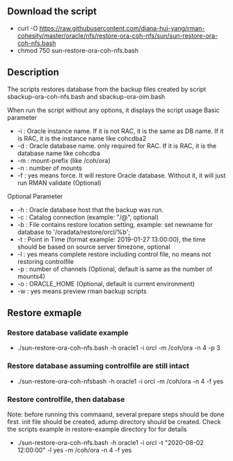 ## Download the script
- curl -O https://raw.githubusercontent.com/diana-hui-yang/rman-cohesity/master/oracle/nfs/restore-ora-coh-nfs/sun/sun-restore-ora-coh-nfs.bash
- chmod 750 sun-restore-ora-coh-nfs.bash

## Description
The scripts restores database from the backup files created by script sbackup-ora-coh-nfs.bash and sbackup-ora-oim.bash

When run the script without any options, it displays the script usage
Basic parameter

- -i : Oracle instance name. If it is not RAC, it is the same as DB name. If it is RAC, it is the instance name like cohcdba2
- -d : Oracle database name. only required for RAC. If it is RAC, it is the database name like cohcdba
- -m : mount-prefix (like /coh/ora)
- -n : number of mounts
- -f : yes means force. It will restore Oracle database. Without it, it will just run RMAN validate (Optional)


Optional Parameter

- -h : Oracle database host that the backup was run.
- -c : Catalog connection (example: "<dbuser>/<dbpass>@<catalog connection string>", optional)
- -b : File contains restore location setting, example: set newname for database to '/oradata/restore/orcl/%b';
- -t : Point in Time (format example: 2019-01-27 13:00:00), the time should be based on source server timezone, optional
- -l : yes means complete restore including control file, no means not restoring controlfile
- -p : number of channels (Optional, default is same as the number of mounts4)
- -o : ORACLE_HOME (Optional, default is current environment)
- -w : yes means preview rman backup scripts

## Restore exmaple

### Restore database validate example
- ./sun-restore-ora-coh-nfs.bash -h oracle1 -i orcl -m /coh/ora -n 4 -p 3
### Restore database assuming controlfile are still intact
- ./sun-restore-ora-coh-nfsbash -h oracle1 -i orcl -m /coh/ora -n 4 -f yes
### Restore controlfile, then database
Note: before running this commaand, several prepare steps should be done first. init file should be created, adump directory should be created. Check the scripts example in restore-example directory for for details
- ./sun-restore-ora-coh-nfs.bash -h oracle1 -i orcl -t "2020-08-02 12:00:00" -l yes -m /coh/ora -n 4 -f yes
